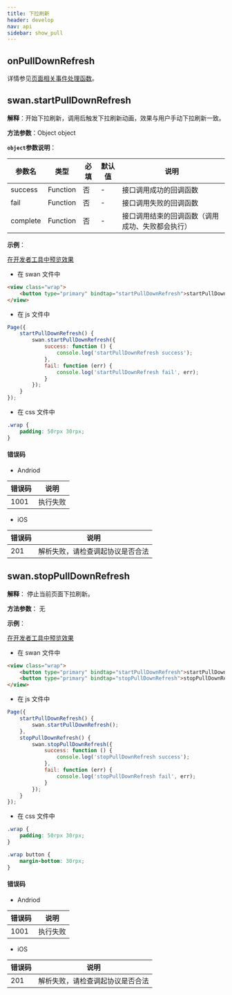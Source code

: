 ```yaml
---
title: 下拉刷新
header: develop
nav: api
sidebar: show_pull
---
```

## onPullDownRefresh

详情参见<a href="http://smartprogram.baidu.com/docs/develop/framework/app_service_page/#%E9%A1%B5%E9%9D%A2%E7%9B%B8%E5%85%B3%E4%BA%8B%E4%BB%B6%E5%A4%84%E7%90%86%E5%87%BD%E6%95%B0/">页面相关事件处理函数</a>。

## swan.startPullDownRefresh

**解释**：开始下拉刷新，调用后触发下拉刷新动画，效果与用户手动下拉刷新一致。

**方法参数**：Object object

**`object`参数说明**：

|参数名 |类型  |必填 | 默认值 |说明|
|---- | ---- | ---- | ----|----|
|success| Function |   否  | -|接口调用成功的回调函数|
|fail   | Function |   否  | -|接口调用失败的回调函数|
|complete  |  Function  |  否  |-| 接口调用结束的回调函数（调用成功、失败都会执行）|

**示例**：

<a href="swanide://fragment/52a39e929f29f6e6e6673dd65f59e45c1557730225489" title="在开发者工具中预览效果" target="_self">在开发者工具中预览效果</a>

* 在 swan 文件中

```html
<view class="wrap">
    <button type="primary" bindtap="startPullDownRefresh">startPullDownRefresh</button>
</view>
```

* 在 js 文件中

```js
Page({
    startPullDownRefresh() {
        swan.startPullDownRefresh({
            success: function () {
                console.log('startPullDownRefresh success');
            },
            fail: function (err) {
                console.log('startPullDownRefresh fail', err);
            }
        });
    }
});
```
* 在 css 文件中

```css
.wrap {
    padding: 50rpx 30rpx;
}
```



#### 错误码
* Andriod

|错误码|说明|
|--|--|
|1001|执行失败  |

* iOS

|错误码|说明|
|--|--|
|201|解析失败，请检查调起协议是否合法|
 
## swan.stopPullDownRefresh

**解释**： 停止当前页面下拉刷新。

**方法参数**： 无

**示例**：

<a href="swanide://fragment/400bd77feef9dce5451ac6d9b1939ac31557730312251" title="在开发者工具中预览效果" target="_self">在开发者工具中预览效果</a>

* 在 swan 文件中

```html
<view class="wrap">
    <button type="primary" bindtap="startPullDownRefresh">startPullDownRefresh</button>
    <button type="primary" bindtap="stopPullDownRefresh">stopPullDownRefresh</button>
</view>
```

* 在 js 文件中

```js
Page({
    startPullDownRefresh() {
        swan.startPullDownRefresh();
    },
    stopPullDownRefresh() {
        swan.stopPullDownRefresh({
            success: function () {
                console.log('stopPullDownRefresh success');
            },
            fail: function (err) {
                console.log('stopPullDownRefresh fail', err);
            }
        });
    }
});
```
* 在 css 文件中

```css
.wrap {
    padding: 50rpx 30rpx;
}

.wrap button {
    margin-bottom: 30rpx;
}
```


#### 错误码
* Andriod

|错误码|说明|
|--|--|
|1001|执行失败   |

* iOS

|错误码|说明|
|--|--|
|201|解析失败，请检查调起协议是否合法|